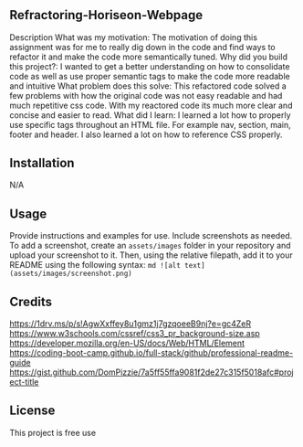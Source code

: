 # <Refractor-Homework>
## Refractoring-Horiseon-Webpage
Description
What was my motivation: The motivation of doing this assignment was for me to really dig down in the code and find ways to refactor it and make the code more semantically tuned.
Why did you build this project?: I wanted to get a better understanding on how to consolidate code as well as use proper semantic tags to make the code more readable and intuitive
What problem does this solve: This refactored code solved a few problems with how the original code was not easy readable and had much repetitive css code. With my reactored code its much more clear and concise and easier to read.
What did I learn: I learned a lot how to properly use specific tags throughout an HTML file. For example nav, section, main, footer and header. I also learned a lot on how to reference CSS properly.
## Installation
N/A
## Usage
Provide instructions and examples for use. Include screenshots as needed.
To add a screenshot, create an `assets/images` folder in your repository and upload your screenshot to it. Then, using the relative filepath, add it to your README using the following syntax:
    ```md
    ![alt text](assets/images/screenshot.png)
    ```
## Credits
https://1drv.ms/p/s!AgwXxffey8u1gmz1j7gzqoeeB9nj?e=gc4ZeR
https://www.w3schools.com/cssref/css3_pr_background-size.asp
https://developer.mozilla.org/en-US/docs/Web/HTML/Element
https://coding-boot-camp.github.io/full-stack/github/professional-readme-guide
https://gist.github.com/DomPizzie/7a5ff55ffa9081f2de27c315f5018afc#project-title
## License
This project is free use
